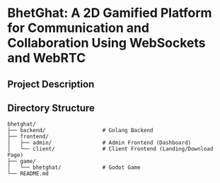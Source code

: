 # BhetGhat: A 2D Gamified Platform for Communication and Collaboration Using WebSockets and WebRTC

## Project Description


## Directory Structure
```
bhetghat/                       
├── backend/                  # Golang Backend
├── frontend/
│   ├── admin/                # Admin Frontend (Dashboard)
│   └── client/               # Client Frontend (Landing/Download Page)
├── game/
│   └── bhetghat/             # Godot Game
└── README.md
```
